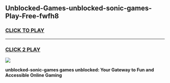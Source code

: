 
## Unblocked-Games-unblocked-sonic-games-Play-Free-fwfh8
<h3>
<a href="https://premium76.site?title=unblocked-sonic-games&ref=18A1">CLICK TO PLAY</a></h3>
<hr>

<h3>
<a href="https://premium76.site?title=unblocked-sonic-games&ref=18A1">CLICK 2 PLAY</a>
  
</h3>

<a href="https://premium76.site?title=unblocked-sonic-games&ref=18A1"><img src="https://clearcache.store/games.png"></a>


**unblocked-sonic-games games unblocked: Your Gateway to Fun and Accessible Online Gaming**
